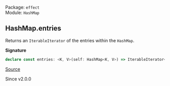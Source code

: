Package: `effect`<br />
Module: `HashMap`<br />

## HashMap.entries

Returns an `IterableIterator` of the entries within the `HashMap`.

**Signature**

```ts
declare const entries: <K, V>(self: HashMap<K, V>) => IterableIterator<[K, V]>
```

[Source](https://github.com/Effect-TS/effect/tree/main/packages/effect/src/HashMap.ts#L267)

Since v2.0.0